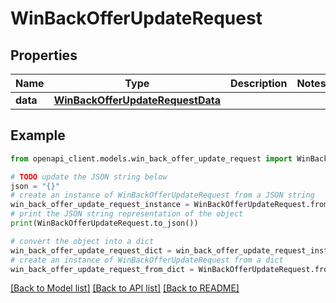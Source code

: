 # WinBackOfferUpdateRequest


## Properties

Name | Type | Description | Notes
------------ | ------------- | ------------- | -------------
**data** | [**WinBackOfferUpdateRequestData**](WinBackOfferUpdateRequestData.md) |  | 

## Example

```python
from openapi_client.models.win_back_offer_update_request import WinBackOfferUpdateRequest

# TODO update the JSON string below
json = "{}"
# create an instance of WinBackOfferUpdateRequest from a JSON string
win_back_offer_update_request_instance = WinBackOfferUpdateRequest.from_json(json)
# print the JSON string representation of the object
print(WinBackOfferUpdateRequest.to_json())

# convert the object into a dict
win_back_offer_update_request_dict = win_back_offer_update_request_instance.to_dict()
# create an instance of WinBackOfferUpdateRequest from a dict
win_back_offer_update_request_from_dict = WinBackOfferUpdateRequest.from_dict(win_back_offer_update_request_dict)
```
[[Back to Model list]](../README.md#documentation-for-models) [[Back to API list]](../README.md#documentation-for-api-endpoints) [[Back to README]](../README.md)


